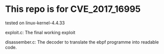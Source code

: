 # This repo is for CVE_2017_16995

tested on linux-kernel-4.4.33

exploit.c: The final working exploit

disassember.c: The decoder to translate the ebpf programme into readable code.
